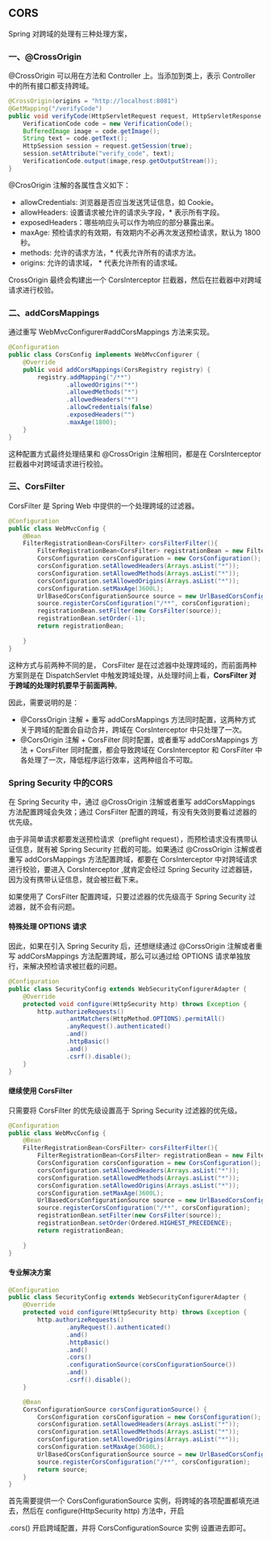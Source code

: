 ## CORS

Spring 对跨域的处理有三种处理方案，

### 一、@CrossOrigin

@CrossOrigin 可以用在方法和 Controller 上。当添加到类上，表示 Controller 中的所有接口都支持跨域。

```java
@CrossOrigin(origins = "http://localhost:8081")
@GetMapping("/verifyCode")
public void verifyCode(HttpServletRequest request, HttpServletResponse resp) throws IOException {
    VerificationCode code = new VerificationCode();
    BufferedImage image = code.getImage();
    String text = code.getText();
    HttpSession session = request.getSession(true);
    session.setAttribute("verify_code", text);
    VerificationCode.output(image,resp.getOutputStream());
}
```

@CrosOrigin 注解的各属性含义如下：

- allowCredentials: 浏览器是否应当发送凭证信息，如 Cookie。
- allowHeaders: 设置请求被允许的请求头字段，* 表示所有字段。
- exposedHeaders：哪些响应头可以作为响应的部分暴露出来。
- maxAge: 预检请求的有效期，有效期内不必再次发送预检请求，默认为 1800 秒。
- methods: 允许的请求方法，* 代表允许所有的请求方法。
- origins: 允许的请求域， * 代表允许所有的请求域。



CrossOrigin 最终会构建出一个 CorsInterceptor 拦截器，然后在拦截器中对跨域请求进行校验。

### 二、addCorsMappings

通过重写 WebMvcConfigurer#addCorsMappings 方法来实现。

```java
@Configuration
public class CorsConfig implements WebMvcConfigurer {
    @Override
    public void addCorsMappings(CorsRegistry registry) {
        registry.addMapping("/**")
                .allowedOrigins("*")
                .allowedMethods("*")
                .allowedHeaders("*")
                .allowCredentials(false)
                .exposedHeaders("")
                .maxAge(1800);
    }
}
```

这种配置方式最终处理结果和 @CrossOrigin 注解相同，都是在 CorsInterceptor  拦截器中对跨域请求进行校验。



### 三、CorsFilter

CorsFilter 是 Spring Web 中提供的一个处理跨域的过滤器。

```java
@Configuration
public class WebMvcConfig {
    @Bean
    FilterRegistrationBean<CorsFilter> corsFilterFilter(){
        FilterRegistrationBean<CorsFilter> registrationBean = new FilterRegistrationBean<>();
        CorsConfiguration corsConfiguration = new CorsConfiguration();
        corsConfiguration.setAllowedHeaders(Arrays.asList("*"));
        corsConfiguration.setAllowedMethods(Arrays.asList("*"));
        corsConfiguration.setAllowedOrigins(Arrays.asList("*"));
        corsConfiguration.setMaxAge(3600L);
        UrlBasedCorsConfigurationSource source = new UrlBasedCorsConfigurationSource();
        source.registerCorsConfiguration("/**", corsConfiguration);
        registrationBean.setFilter(new CorsFilter(source));
        registrationBean.setOrder(-1);
        return registrationBean;
        
    }
}
```



这种方式与前两种不同的是， CorsFilter 是在过滤器中处理跨域的，而前面两种方案则是在 DispatchServlet 中触发跨域处理，从处理时间上看，**CorsFilter 对于跨域的处理时机要早于前面两种**。

因此，需要说明的是：

- @CorssOrigin 注解 + 重写 addCorsMappings 方法同时配置，这两种方式关于跨域的配置会自动合并，跨域在 CorsInterceptor 中只处理了一次。
- @CorsOrigin 注解 + CorsFilter 同时配置，或者重写 addCorsMappings 方法 + CorsFilter 同时配置，都会导致跨域在 CorsInterceptor 和 CorsFilter 中各处理了一次，降低程序运行效率，这两种组合不可取。

### Spring Security 中的CORS

在 Spring  Security 中，通过 @CrossOrigin 注解或者重写 addCorsMappings 方法配置跨域会失效；通过 CorsFilter 配置的跨域，有没有失效则要看过滤器的优先级。

由于非简单请求都要发送预检请求（preflight request），而预检请求没有携带认证信息，就有被 Spring Security 拦截的可能。如果通过 @CrossOrigin 注解或者重写 addCorsMappings 方法配置跨域，都要在 CorsInterceptor 中对跨域请求进行校验，要进入 CorsInterceptor ,就肯定会经过 Spring Security 过滤器链，因为没有携带认证信息，就会被拦截下来。

如果使用了 CorsFilter 配置跨域，只要过滤器的优先级高于 Spring Security 过滤器，就不会有问题。

#### 特殊处理 OPTIONS 请求

因此，如果在引入 Spring Security 后，还想继续通过 @CorssOrigin 注解或者重写 addCorsMappings 方法配置跨域，那么可以通过给 OPTIONS 请求单独放行，来解决预检请求被拦截的问题。

```java
@Configuration
public class SecurityConfig extends WebSecurityConfigurerAdapter {
    @Override
    protected void configure(HttpSecurity http) throws Exception {
        http.authorizeRequests()
                .antMatchers(HttpMethod.OPTIONS).permitAll()
                .anyRequest().authenticated()
                .and()
                .httpBasic()
                .and()
                .csrf().disable();
    }
}
```



#### 继续使用 CorsFilter

只需要将 CorsFilter 的优先级设置高于 Spring Security 过滤器的优先级。

```java
@Configuration
public class WebMvcConfig {
    @Bean
    FilterRegistrationBean<CorsFilter> corsFilterFilter(){
        FilterRegistrationBean<CorsFilter> registrationBean = new FilterRegistrationBean<>();
        CorsConfiguration corsConfiguration = new CorsConfiguration();
        corsConfiguration.setAllowedHeaders(Arrays.asList("*"));
        corsConfiguration.setAllowedMethods(Arrays.asList("*"));
        corsConfiguration.setAllowedOrigins(Arrays.asList("*"));
        corsConfiguration.setMaxAge(3600L);
        UrlBasedCorsConfigurationSource source = new UrlBasedCorsConfigurationSource();
        source.registerCorsConfiguration("/**", corsConfiguration);
        registrationBean.setFilter(new CorsFilter(source));
        registrationBean.setOrder(Ordered.HIGHEST_PRECEDENCE);
        return registrationBean;
        
    }
}
```



#### 专业解决方案

```java
@Configuration
public class SecurityConfig extends WebSecurityConfigurerAdapter {
    @Override
    protected void configure(HttpSecurity http) throws Exception {
        http.authorizeRequests()
                .anyRequest().authenticated()
                .and()
                .httpBasic()
                .and()
                .cors()
                .configurationSource(corsConfigurationSource())
                .and()
                .csrf().disable();
    }

    @Bean
    CorsConfigurationSource corsConfigurationSource() {
        CorsConfiguration corsConfiguration = new CorsConfiguration();
        corsConfiguration.setAllowedHeaders(Arrays.asList("*"));
        corsConfiguration.setAllowedMethods(Arrays.asList("*"));
        corsConfiguration.setAllowedOrigins(Arrays.asList("*"));
        corsConfiguration.setMaxAge(3600L);
        UrlBasedCorsConfigurationSource source = new UrlBasedCorsConfigurationSource();
        source.registerCorsConfiguration("/**", corsConfiguration);
        return source;
    }
}
```

首先需要提供一个 CorsConfigurationSource 实例，将跨域的各项配置都填充进去，然后在 configure(HttpSecurity http) 方法中，开启 

  .cors() 开启跨域配置，并将 CorsConfigurationSource 实例 设置进去即可。

